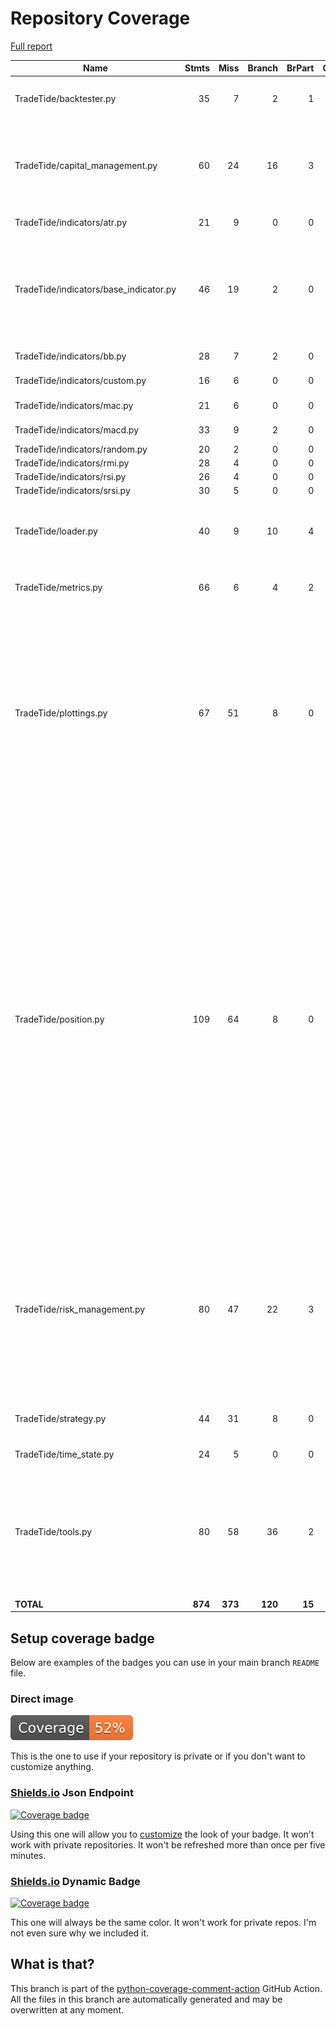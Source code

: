 # Repository Coverage

[Full report](https://htmlpreview.github.io/?https://github.com/MartinPdeS/TradeTide/blob/python-coverage-comment-action-data/htmlcov/index.html)

| Name                                    |    Stmts |     Miss |   Branch |   BrPart |   Cover |   Missing |
|---------------------------------------- | -------: | -------: | -------: | -------: | ------: | --------: |
| TradeTide/backtester.py                 |       35 |        7 |        2 |        1 |     78% |67-86, 149, 169-176 |
| TradeTide/capital\_management.py        |       60 |       24 |       16 |        3 |     54% |49, 101, 104, 115-126, 143, 158-192 |
| TradeTide/indicators/atr.py             |       21 |        9 |        0 |        0 |     57% |42-44, 65-73 |
| TradeTide/indicators/base\_indicator.py |       46 |       19 |        2 |        0 |     56% |25, 35, 38, 46-55, 65, 95-100, 103-114, 137-139, 152 |
| TradeTide/indicators/bb.py              |       28 |        7 |        2 |        0 |     70% |37-42, 54-66 |
| TradeTide/indicators/custom.py          |       16 |        6 |        0 |        0 |     62% |37, 40, 60-66 |
| TradeTide/indicators/mac.py             |       21 |        6 |        0 |        0 |     71% |46-54, 82-92 |
| TradeTide/indicators/macd.py            |       33 |        9 |        2 |        0 |     69% |45-69, 72-77 |
| TradeTide/indicators/random.py          |       20 |        2 |        0 |        0 |     90% |    39, 51 |
| TradeTide/indicators/rmi.py             |       28 |        4 |        0 |        0 |     86% |     46-64 |
| TradeTide/indicators/rsi.py             |       26 |        4 |        0 |        0 |     85% |     43-61 |
| TradeTide/indicators/srsi.py            |       30 |        5 |        0 |        0 |     83% |     43-54 |
| TradeTide/loader.py                     |       40 |        9 |       10 |        4 |     74% |34, 66->69, 70, 89-90, 117-131 |
| TradeTide/metrics.py                    |       66 |        6 |        4 |        2 |     89% |34-38, 62, 155-156 |
| TradeTide/plottings.py                  |       67 |       51 |        8 |        0 |     21% |43-46, 77-115, 133-144, 166-169, 190-203, 218-228, 244-246, 256-280, 291-302, 321-325 |
| TradeTide/position.py                   |      109 |       64 |        8 |        0 |     38% |51, 54-59, 66-72, 82-85, 94, 103, 112, 121-123, 127, 131, 135, 147-150, 157-159, 168-178, 189-192, 201-213, 229, 246-272, 275-279, 286-287, 294-302, 311, 315, 322-323, 332, 339-347, 351 |
| TradeTide/risk\_management.py           |       80 |       47 |       22 |        3 |     35% |32, 75, 90, 94-97, 118, 139-141, 154-164, 182-186, 196-205, 215-218, 231-244 |
| TradeTide/strategy.py                   |       44 |       31 |        8 |        0 |     25% |33-38, 49-59, 62, 65-120 |
| TradeTide/time\_state.py                |       24 |        5 |        0 |        0 |     79% |19-21, 24-25 |
| TradeTide/tools.py                      |       80 |       58 |       36 |        2 |     21% |23-34, 41, 52-65, 72-73, 79-80, 83-90, 93-94, 97-102, 105-117, 120-123 |
|                               **TOTAL** |  **874** |  **373** |  **120** |   **15** | **52%** |           |


## Setup coverage badge

Below are examples of the badges you can use in your main branch `README` file.

### Direct image

[![Coverage badge](https://raw.githubusercontent.com/MartinPdeS/TradeTide/python-coverage-comment-action-data/badge.svg)](https://htmlpreview.github.io/?https://github.com/MartinPdeS/TradeTide/blob/python-coverage-comment-action-data/htmlcov/index.html)

This is the one to use if your repository is private or if you don't want to customize anything.

### [Shields.io](https://shields.io) Json Endpoint

[![Coverage badge](https://img.shields.io/endpoint?url=https://raw.githubusercontent.com/MartinPdeS/TradeTide/python-coverage-comment-action-data/endpoint.json)](https://htmlpreview.github.io/?https://github.com/MartinPdeS/TradeTide/blob/python-coverage-comment-action-data/htmlcov/index.html)

Using this one will allow you to [customize](https://shields.io/endpoint) the look of your badge.
It won't work with private repositories. It won't be refreshed more than once per five minutes.

### [Shields.io](https://shields.io) Dynamic Badge

[![Coverage badge](https://img.shields.io/badge/dynamic/json?color=brightgreen&label=coverage&query=%24.message&url=https%3A%2F%2Fraw.githubusercontent.com%2FMartinPdeS%2FTradeTide%2Fpython-coverage-comment-action-data%2Fendpoint.json)](https://htmlpreview.github.io/?https://github.com/MartinPdeS/TradeTide/blob/python-coverage-comment-action-data/htmlcov/index.html)

This one will always be the same color. It won't work for private repos. I'm not even sure why we included it.

## What is that?

This branch is part of the
[python-coverage-comment-action](https://github.com/marketplace/actions/python-coverage-comment)
GitHub Action. All the files in this branch are automatically generated and may be
overwritten at any moment.